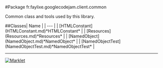 #Package fr.faylixe.googlecodejam.client.common
<p>Common class and tools used by this library.</p>
##Classes| Name |
| --- |
| [HTMLConstant](HTMLConstant.md)*HTMLConstant* |
| [Resources](Resources.md)*Resources* |
| [NamedObject](NamedObject.md)*NamedObject* |
| [NamedObjectTest](NamedObjectTest.md)*NamedObjectTest* |

---

[![Marklet](https://img.shields.io/badge/Generated%20by-Marklet-green.svg)](https://github.com/Faylixe/marklet)